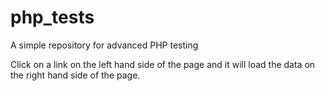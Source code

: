 # php_tests
A simple repository for advanced PHP testing

Click on a link on the left hand side of the page and it will load the data on the right hand side of the page.
